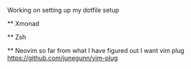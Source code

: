Working on setting up my dotfile setup

** Xmonad

** Zsh

** Neovim
so far from what I have figured out I want vim plug
https://github.com/junegunn/vim-plug

